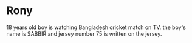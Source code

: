 # Rony
18 years old boy is watching Bangladesh cricket match on TV. the boy's name is SABBIR and jersey number 75 is written on the jersey. 
